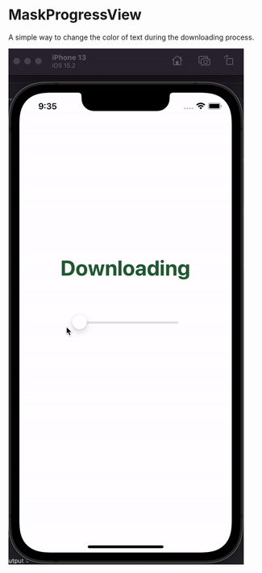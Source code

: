 # MaskProgressView

A simple way to change the color of text during the downloading process.

![](preview.gif)
